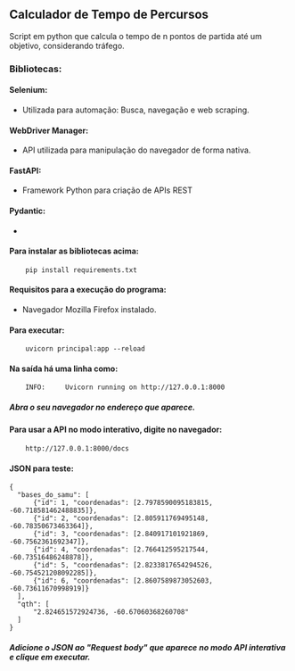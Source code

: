 ## Calculador de Tempo de Percursos
Script em python que calcula o tempo de n pontos de partida até um objetivo, considerando tráfego.

### Bibliotecas:

#### Selenium: 
- Utilizada para automação: Busca, navegação e web scraping.

#### WebDriver Manager:
- API utilizada para manipulação do navegador de forma nativa.

#### FastAPI:
- Framework Python para criação de APIs REST

#### Pydantic:
- 

#### Para instalar as bibliotecas acima:

        pip install requirements.txt
#### Requisitos para a execução do programa: 
- Navegador Mozilla Firefox instalado.

#### Para executar:

        uvicorn principal:app --reload

#### Na saída há uma linha como: 
        INFO:     Uvicorn running on http://127.0.0.1:8000
##### Abra o seu navegador no endereço que aparece.

#### Para usar a API no modo interativo, digite no navegador:
        http://127.0.0.1:8000/docs 

#### JSON para teste:
    {
      "bases_do_samu": [
          {"id": 1, "coordenadas": [2.7978590095183815, -60.718581462488835]},
          {"id": 2, "coordenadas": [2.805911769495148, -60.78350673463364]},
          {"id": 3, "coordenadas": [2.840917101921869, -60.7562361692347]},
          {"id": 4, "coordenadas": [2.766412595217544, -60.73516486248878]},
          {"id": 5, "coordenadas": [2.8233817654294526, -60.754521208092285]},
          {"id": 6, "coordenadas": [2.8607589873052603, -60.73611670998919]}
      ],
      "qth": [
          "2.824651572924736, -60.67060368260708"
      ]
    }

##### Adicione o JSON ao "Request body" que aparece no modo API interativa e clique em executar.
